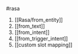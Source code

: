 #rasa 

1. [[Rasa/from_entity]]
2. [[from_text]]
3. [[from_intent]]
4. [[from_trigger_intent]]
5. [[custom slot mapping]]
